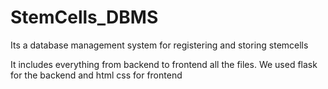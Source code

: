 # StemCells_DBMS
Its a database management system for registering and storing stemcells

It includes everything from backend to frontend all the files.
We used flask for the backend and html css for frontend
